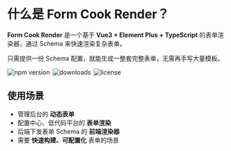 # 什么是 Form Cook Render？

**Form Cook Render** 是一个基于 **Vue3 + Element Plus + TypeScript** 的表单渲染器，通过 Schema 来快速渲染复杂表单。

只需提供一份 Schema 配置，就能生成一整套完整表单，无需再手写大量模板。

<div style="display:flex;align-items:center;gap:6px;">
  <img src="https://img.shields.io/npm/v/form-cook-render?style=flat-square" alt="npm version" />
  <img src="https://img.shields.io/npm/dt/form-cook-render?style=flat-square" alt="downloads" />
  <img src="https://img.shields.io/npm/l/form-cook-render?style=flat-square" alt="license" />
</div>

<Badges />

## 使用场景

- 管理后台的 **动态表单**
- 配置中心、低代码平台的 **表单渲染**
- 后端下发表单 Schema 的 **前端渲染器**
- 需要 **快速构建、可配置化** 表单的场景
